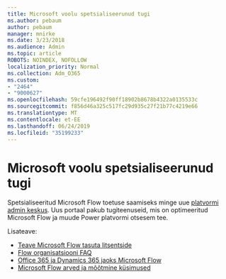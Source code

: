 ```yaml
---
title: Microsoft voolu spetsialiseerunud tugi
ms.author: pebaum
author: pebaum
manager: mnirke
ms.date: 3/23/2018
ms.audience: Admin
ms.topic: article
ROBOTS: NOINDEX, NOFOLLOW
localization_priority: Normal
ms.collection: Adm_O365
ms.custom:
- "2464"
- "9000627"
ms.openlocfilehash: 59cfe196492f90ff18902b8678b4322a0135533c
ms.sourcegitcommit: f856d46a325c517fc29d935c27f21b77c4219e66
ms.translationtype: MT
ms.contentlocale: et-EE
ms.lasthandoff: 06/24/2019
ms.locfileid: "35199233"
---
```

# <a name="microsoft-flow-specialized-support"></a>Microsoft voolu spetsialiseerunud tugi

Spetsialiseeritud Microsoft Flow toetuse saamiseks minge uue [platvormi admin keskus](https://aka.ms/flowadminsupport). Uus portaal pakub tugiteenuseid, mis on optimeeritud Microsoft Flow ja muude Power platvormi otsesem tee.

Lisateave:
- [Teave Microsoft Flow tasuta litsentside](https://go.microsoft.com/fwlink/?linkid=2095610)
- [Flow organisatsiooni FAQ](https://go.microsoft.com/fwlink/?linkid=2072608)
- [Office 365 ja Dynamics 365 jaoks Microsoft Flow](https://go.microsoft.com/fwlink/?linkid=2072406)
- [Microsoft Flow arved ja mõõtmine küsimused](https://go.microsoft.com/fwlink/?linkid=2072612)